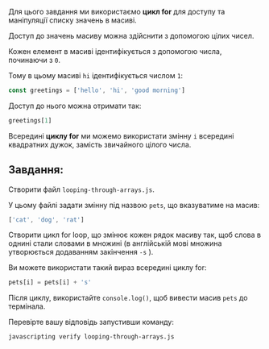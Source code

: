 Для цього завдання ми використаємо **цикл for** для доступу та маніпуляції списку значень в масиві.

Доступ до значень масиву можна здійснити з допомогою цілих чисел.

Кожен елемент в масиві ідентифікується з допомогою числа, починаючи з `0`.

Тому в цьому масиві `hi` ідентифікується числом `1`:

```js
const greetings = ['hello', 'hi', 'good morning']
```

Доступ до нього можна отримати так:

```js
greetings[1]
```

Всередині **циклу for** ми можемо використати змінну `i` всередині квадратних дужок, замість звичайного цілого числа.

## Завдання:

Створити файл `looping-through-arrays.js`.

У цьому файлі задати змінну під назвою `pets`, що вказуватиме на масив:

```js
['cat', 'dog', 'rat']
```

Створити цикл for loop, що змінює кожен рядок масиву так, щоб слова в однині стали словами в множині (в англійській мові множина утворюється додаванням закінчення `-s` ).

Ви можете використати такий вираз всередині циклу for:

```js
pets[i] = pets[i] + 's'
```

Після циклу, використайте `console.log()`, щоб вивести масив `pets` до термінала.

Перевірте вашу відповідь запустивши команду:

```bash
javascripting verify looping-through-arrays.js
```
